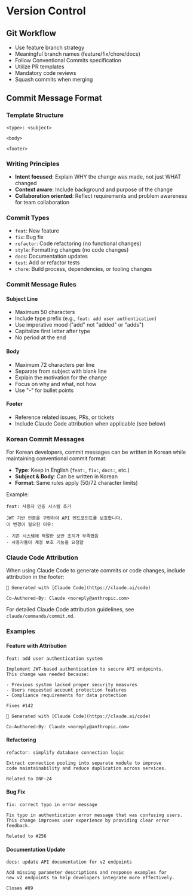 # Version Control

## Git Workflow

- Use feature branch strategy
- Meaningful branch names (feature/fix/chore/docs)
- Follow Conventional Commits specification
- Utilize PR templates
- Mandatory code reviews
- Squash commits when merging

## Commit Message Format

### Template Structure

```
<type>: <subject>

<body>

<footer>
```

### Writing Principles

- **Intent focused**: Explain WHY the change was made, not just WHAT changed
- **Context aware**: Include background and purpose of the change
- **Collaboration oriented**: Reflect requirements and problem awareness for team collaboration

### Commit Types

- `feat`: New feature
- `fix`: Bug fix
- `refactor`: Code refactoring (no functional changes)
- `style`: Formatting changes (no code changes)
- `docs`: Documentation updates
- `test`: Add or refactor tests
- `chore`: Build process, dependencies, or tooling changes

### Commit Message Rules

#### Subject Line
- Maximum 50 characters
- Include type prefix (e.g., `feat: add user authentication`)
- Use imperative mood ("add" not "added" or "adds")
- Capitalize first letter after type
- No period at the end

#### Body
- Maximum 72 characters per line
- Separate from subject with blank line
- Explain the motivation for the change
- Focus on why and what, not how
- Use "-" for bullet points

#### Footer
- Reference related issues, PRs, or tickets
- Include Claude Code attribution when applicable (see below)

### Korean Commit Messages

For Korean developers, commit messages can be written in Korean while maintaining conventional commit format:

- **Type**: Keep in English (`feat:`, `fix:`, `docs:`, etc.)
- **Subject & Body**: Can be written in Korean
- **Format**: Same rules apply (50/72 character limits)

Example:
```
feat: 사용자 인증 시스템 추가

JWT 기반 인증을 구현하여 API 엔드포인트를 보호합니다.
이 변경이 필요한 이유:

- 기존 시스템에 적절한 보안 조치가 부족했음
- 사용자들이 계정 보호 기능을 요청함
```

### Claude Code Attribution

When using Claude Code to generate commits or code changes, include attribution in the footer:

```
🤖 Generated with [Claude Code](https://claude.ai/code)

Co-Authored-By: Claude <noreply@anthropic.com>
```

For detailed Claude Code attribution guidelines, see `claude/commands/commit.md`.

### Examples

#### Feature with Attribution
```
feat: add user authentication system

Implement JWT-based authentication to secure API endpoints.
This change was needed because:

- Previous system lacked proper security measures
- Users requested account protection features
- Compliance requirements for data protection

Fixes #142

🤖 Generated with [Claude Code](https://claude.ai/code)

Co-Authored-By: Claude <noreply@anthropic.com>
```

#### Refactoring
```
refactor: simplify database connection logic

Extract connection pooling into separate module to improve
code maintainability and reduce duplication across services.

Related to INF-24
```

#### Bug Fix
```
fix: correct typo in error message

Fix typo in authentication error message that was confusing users.
This change improves user experience by providing clear error feedback.

Related to #256
```

#### Documentation Update
```
docs: update API documentation for v2 endpoints

Add missing parameter descriptions and response examples for
new v2 endpoints to help developers integrate more effectively.

Closes #89
```